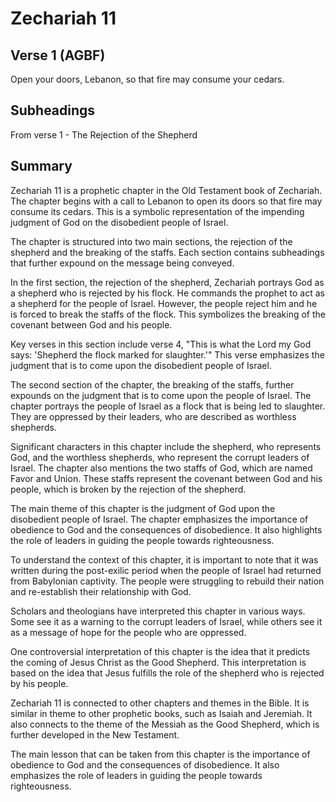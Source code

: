 # Zechariah 11

## Verse 1 (AGBF)

Open your doors, Lebanon, so that fire may consume your cedars.

## Subheadings

From verse 1 - The Rejection of the Shepherd

## Summary

Zechariah 11 is a prophetic chapter in the Old Testament book of Zechariah. The chapter begins with a call to Lebanon to open its doors so that fire may consume its cedars. This is a symbolic representation of the impending judgment of God on the disobedient people of Israel. 

The chapter is structured into two main sections, the rejection of the shepherd and the breaking of the staffs. Each section contains subheadings that further expound on the message being conveyed. 

In the first section, the rejection of the shepherd, Zechariah portrays God as a shepherd who is rejected by his flock. He commands the prophet to act as a shepherd for the people of Israel. However, the people reject him and he is forced to break the staffs of the flock. This symbolizes the breaking of the covenant between God and his people. 

Key verses in this section include verse 4, "This is what the Lord my God says: 'Shepherd the flock marked for slaughter.'" This verse emphasizes the judgment that is to come upon the disobedient people of Israel. 

The second section of the chapter, the breaking of the staffs, further expounds on the judgment that is to come upon the people of Israel. The chapter portrays the people of Israel as a flock that is being led to slaughter. They are oppressed by their leaders, who are described as worthless shepherds. 

Significant characters in this chapter include the shepherd, who represents God, and the worthless shepherds, who represent the corrupt leaders of Israel. The chapter also mentions the two staffs of God, which are named Favor and Union. These staffs represent the covenant between God and his people, which is broken by the rejection of the shepherd. 

The main theme of this chapter is the judgment of God upon the disobedient people of Israel. The chapter emphasizes the importance of obedience to God and the consequences of disobedience. It also highlights the role of leaders in guiding the people towards righteousness. 

To understand the context of this chapter, it is important to note that it was written during the post-exilic period when the people of Israel had returned from Babylonian captivity. The people were struggling to rebuild their nation and re-establish their relationship with God. 

Scholars and theologians have interpreted this chapter in various ways. Some see it as a warning to the corrupt leaders of Israel, while others see it as a message of hope for the people who are oppressed. 

One controversial interpretation of this chapter is the idea that it predicts the coming of Jesus Christ as the Good Shepherd. This interpretation is based on the idea that Jesus fulfills the role of the shepherd who is rejected by his people. 

Zechariah 11 is connected to other chapters and themes in the Bible. It is similar in theme to other prophetic books, such as Isaiah and Jeremiah. It also connects to the theme of the Messiah as the Good Shepherd, which is further developed in the New Testament. 

The main lesson that can be taken from this chapter is the importance of obedience to God and the consequences of disobedience. It also emphasizes the role of leaders in guiding the people towards righteousness.